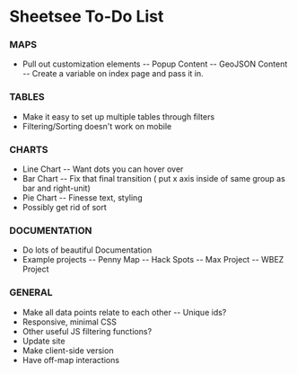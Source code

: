 # Sheetsee To-Do List

### MAPS
- Pull out customization elements
-- Popup Content
-- GeoJSON Content
-- Create a variable on index page and pass it in. 

### TABLES
- Make it easy to set up multiple tables through filters
- Filtering/Sorting doesn't work on mobile

### CHARTS
- Line Chart
-- Want dots you can hover over
- Bar Chart
-- Fix that final transition ( put x axis inside of same group as bar and right-unit)
- Pie Chart
-- Finesse text, styling
- Possibly get rid of sort

### DOCUMENTATION
- Do lots of beautiful Documentation
- Example projects
-- Penny Map
-- Hack Spots
-- Max Project
-- WBEZ Project

### GENERAL
- Make all data points relate to each other
-- Unique ids?	
- Responsive, minimal CSS
- Other useful JS filtering functions?
- Update site
- Make client-side version
- Have off-map interactions
